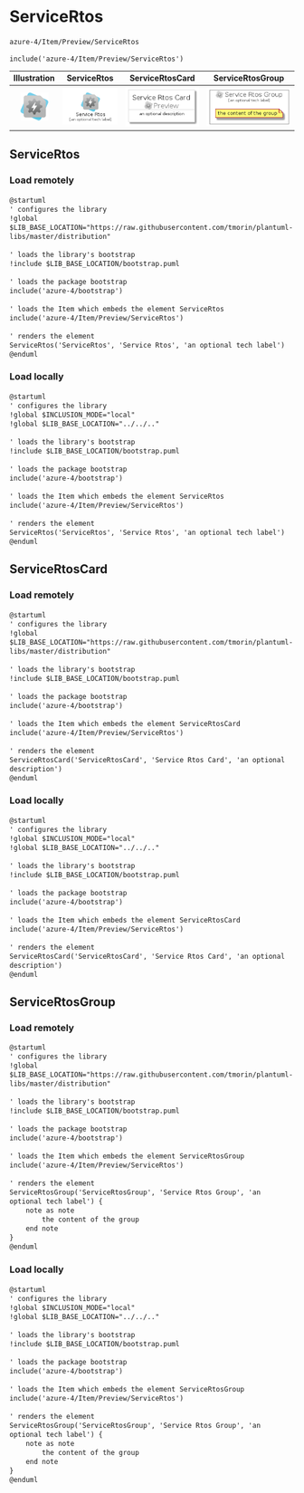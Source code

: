 # ServiceRtos


```text
azure-4/Item/Preview/ServiceRtos
```

```text
include('azure-4/Item/Preview/ServiceRtos')
```



| Illustration | ServiceRtos | ServiceRtosCard | ServiceRtosGroup |
| :---: | :---: | :---: | :---: |
| ![illustration for Illustration](../../../azure-4/Item/Preview/ServiceRtos.png) | ![illustration for ServiceRtos](../../../azure-4/Item/Preview/ServiceRtos.Local.png) | ![illustration for ServiceRtosCard](../../../azure-4/Item/Preview/ServiceRtosCard.Local.png) | ![illustration for ServiceRtosGroup](../../../azure-4/Item/Preview/ServiceRtosGroup.Local.png) |




## ServiceRtos

### Load remotely
```plantuml
@startuml
' configures the library
!global $LIB_BASE_LOCATION="https://raw.githubusercontent.com/tmorin/plantuml-libs/master/distribution"

' loads the library's bootstrap
!include $LIB_BASE_LOCATION/bootstrap.puml

' loads the package bootstrap
include('azure-4/bootstrap')

' loads the Item which embeds the element ServiceRtos
include('azure-4/Item/Preview/ServiceRtos')

' renders the element
ServiceRtos('ServiceRtos', 'Service Rtos', 'an optional tech label')
@enduml
```

### Load locally
```plantuml
@startuml
' configures the library
!global $INCLUSION_MODE="local"
!global $LIB_BASE_LOCATION="../../.."

' loads the library's bootstrap
!include $LIB_BASE_LOCATION/bootstrap.puml

' loads the package bootstrap
include('azure-4/bootstrap')

' loads the Item which embeds the element ServiceRtos
include('azure-4/Item/Preview/ServiceRtos')

' renders the element
ServiceRtos('ServiceRtos', 'Service Rtos', 'an optional tech label')
@enduml
```

## ServiceRtosCard

### Load remotely
```plantuml
@startuml
' configures the library
!global $LIB_BASE_LOCATION="https://raw.githubusercontent.com/tmorin/plantuml-libs/master/distribution"

' loads the library's bootstrap
!include $LIB_BASE_LOCATION/bootstrap.puml

' loads the package bootstrap
include('azure-4/bootstrap')

' loads the Item which embeds the element ServiceRtosCard
include('azure-4/Item/Preview/ServiceRtos')

' renders the element
ServiceRtosCard('ServiceRtosCard', 'Service Rtos Card', 'an optional description')
@enduml
```

### Load locally
```plantuml
@startuml
' configures the library
!global $INCLUSION_MODE="local"
!global $LIB_BASE_LOCATION="../../.."

' loads the library's bootstrap
!include $LIB_BASE_LOCATION/bootstrap.puml

' loads the package bootstrap
include('azure-4/bootstrap')

' loads the Item which embeds the element ServiceRtosCard
include('azure-4/Item/Preview/ServiceRtos')

' renders the element
ServiceRtosCard('ServiceRtosCard', 'Service Rtos Card', 'an optional description')
@enduml
```

## ServiceRtosGroup

### Load remotely
```plantuml
@startuml
' configures the library
!global $LIB_BASE_LOCATION="https://raw.githubusercontent.com/tmorin/plantuml-libs/master/distribution"

' loads the library's bootstrap
!include $LIB_BASE_LOCATION/bootstrap.puml

' loads the package bootstrap
include('azure-4/bootstrap')

' loads the Item which embeds the element ServiceRtosGroup
include('azure-4/Item/Preview/ServiceRtos')

' renders the element
ServiceRtosGroup('ServiceRtosGroup', 'Service Rtos Group', 'an optional tech label') {
    note as note
        the content of the group
    end note
}
@enduml
```

### Load locally
```plantuml
@startuml
' configures the library
!global $INCLUSION_MODE="local"
!global $LIB_BASE_LOCATION="../../.."

' loads the library's bootstrap
!include $LIB_BASE_LOCATION/bootstrap.puml

' loads the package bootstrap
include('azure-4/bootstrap')

' loads the Item which embeds the element ServiceRtosGroup
include('azure-4/Item/Preview/ServiceRtos')

' renders the element
ServiceRtosGroup('ServiceRtosGroup', 'Service Rtos Group', 'an optional tech label') {
    note as note
        the content of the group
    end note
}
@enduml
```

